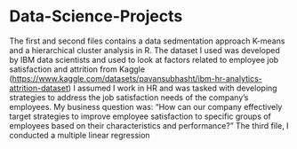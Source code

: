 # Data-Science-Projects
The first and second files contains a data sedmentation approach K-means and a hierarchical cluster analysis in R.
The dataset I used was developed by IBM data scientists and used to look at factors related to employee job satisfaction and attrition from Kaggle (https://www.kaggle.com/datasets/pavansubhasht/ibm-hr-analytics-attrition-dataset)
I assumed I work in HR and was tasked with developing strategies to address the job satisfaction needs of the company’s employees. My business question was: “How can our company effectively target strategies to improve employee satisfaction to specific groups of employees based on their characteristics and performance?”
The third file, I conducted a multiple linear regression 
